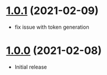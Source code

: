 <a name="1.0.1"></a>
# [1.0.1](https://github.com/glowyphp/csrf) (2021-02-09)
* fix issue with token generation

<a name="1.0.0"></a>
# [1.0.0](https://github.com/glowyphp/csrf) (2021-02-08)
* Initial release

